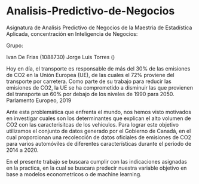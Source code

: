# Analisis-Predictivo-de-Negocios
Asignatura de Analisis Predictivo de Negocios de la Maestria de Estadística Aplicada, concentración en Inteligencia de Negocios:

Grupo:

Ivan De Frias (1088730)
Jorge Luis Torres ()

Hoy en día, el transporte es responsable de más del 30% de las emisiones de CO2 en la Unión Europea (UE), de las cuales el 72% proviene del transporte por carretera. Como parte de su trabajo para reducir las emisiones de CO2, la UE se ha comprometido a disminuir las que provienen del transporte un 60% por debajo de los niveles de 1990 para 2050. Parlamento Europeo, 2019

Ante esta problemática que enfrenta el mundo, nos hemos visto motivados en investigar cuales son los determinantes que explican el alto volumen de CO2 con las caracterisitcas de los vehiculos. Para lograr este objetivo utilizamos el conjunto de datos generado por el Gobierno de Canadá, en el cual proporcionan una recolección de datos oficiales de emisiones de CO2 para varios automóviles de diferentes características durante el periodo de 2014 a 2020.

En el presente trabajo se buscara cumplir con las indicaciones asignadas en la practica, en la cual se buscara predecir nuestra variable objetivo en base a modelos econometricos o de machine learning.
